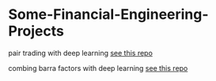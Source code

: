 # Some-Financial-Engineering-Projects

pair trading with deep learning [see this repo](https://github.com/kelciezhang/Pair-Trading-with-Deep-Learning.git) 

combing barra factors with deep learning [see this repo](https://github.com/kelciezhang/Trading-with-Barra-Factors.git)
